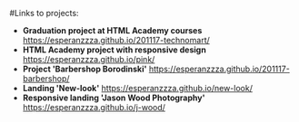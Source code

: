 #Links to projects:
- **Graduation project at HTML Academy courses**
https://esperanzzza.github.io/201117-technomart/
- **HTML Academy project with responsive design**
https://esperanzzza.github.io/pink/
- **Project 'Barbershop Borodinski'**
https://esperanzzza.github.io/201117-barbershop/
- **Landing 'New-look'**
https://esperanzzza.github.io/new-look/
- **Responsive landing 'Jason Wood Photography'**
https://esperanzzza.github.io/j-wood/
